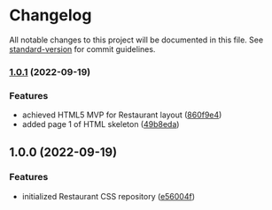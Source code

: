 # Changelog

All notable changes to this project will be documented in this file. See [standard-version](https://github.com/conventional-changelog/standard-version) for commit guidelines.

### [1.0.1](https://github.com/Operaismo/Restaurant/compare/v1.0.0...v1.0.1) (2022-09-19)


### Features

* achieved HTML5 MVP for Restaurant layout ([860f9e4](https://github.com/Operaismo/Restaurant/commits/860f9e4b9d425653c1ca538f0b274df361626743))
* added page 1 of HTML skeleton ([49b8eda](https://github.com/Operaismo/Restaurant/commits/49b8edaebb361703b053b033ef354b78267503c1))

## 1.0.0 (2022-09-19)


### Features

* initialized Restaurant CSS repository ([e56004f](https://github.com/Operaismo/Restaurant/commits/e56004f4f9dc4679298d51dd1ab16d91739be79d))
